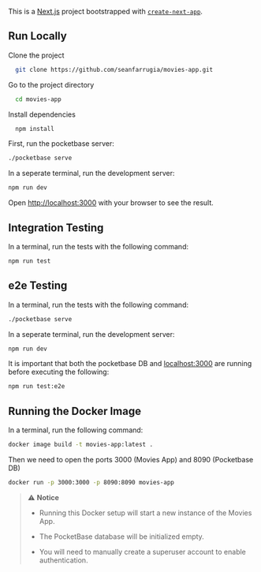 This is a [Next.js](https://nextjs.org) project bootstrapped with [`create-next-app`](https://nextjs.org/docs/app/api-reference/cli/create-next-app).

## Run Locally

Clone the project

```bash
  git clone https://github.com/seanfarrugia/movies-app.git
```

Go to the project directory

```bash
  cd movies-app
```

Install dependencies

```bash
  npm install
```

First, run the pocketbase server:

```bash
./pocketbase serve
```

In a seperate terminal, run the development server:

```bash
npm run dev
```

Open [http://localhost:3000](http://localhost:3000) with your browser to see the result.

## Integration Testing

In a terminal, run the tests with the following command:

```bash
npm run test
```

## e2e Testing

In a terminal, run the tests with the following command:

```bash
./pocketbase serve
```

In a seperate terminal, run the development server:

```bash
npm run dev
```

It is important that both the pocketbase DB and [localhost:3000](http://localhost:3000) are running before executing the following:

```bash
npm run test:e2e
```

## Running the Docker Image

In a terminal, run the following command:

```bash
docker image build -t movies-app:latest .
```

Then we need to open the ports 3000 (Movies App) and 8090 (Pocketbase DB)

```bash
docker run -p 3000:3000 -p 8090:8090 movies-app
```

> ⚠️ **Notice**  
>
> - Running this Docker setup will start a new instance of the Movies App.  
>
> - The PocketBase database will be initialized empty.  
>
> - You will need to manually create a superuser account to enable authentication.
